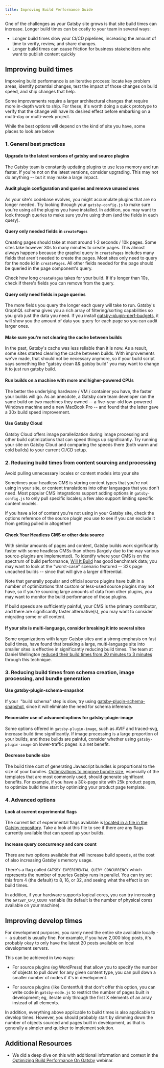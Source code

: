 ```yaml
---
title: Improving Build Performance Guide
---
```


One of the challenges as your Gatsby site grows is that site build times can increase. Longer build times can be costly to your team in several ways:

- Longer build times slow your CI/CD pipelines, increasing the amount of time to verify, review, and share changes.
- Longer build times can cause friction for business stakeholders who want to publish content quickly

## Improving build times

Improving build performance is an iterative process: locate key problem areas, identify potential changes, test the impact of those changes on build speed, and ship changes that help.

Some improvements require a larger architectural changes that require more in-depth work to ship. For these, it's worth doing a quick prototype to verify that the change will have its desired effect before embarking on a multi-day or multi-week project.

While the best options will depend on the kind of site you have, some places to look are below

### 1. General best practices

#### Upgrade to the latest versions of gatsby and source plugins

The Gatsby team is constantly updating plugins to use less memory and run faster. If you're not on the latest versions, consider upgrading. This may not do anything -- but it may make a large impact.

#### Audit plugin configuration and queries and remove unused ones

As your site's codebase evolves, you might accumulate plugins that are no longer needed. Try looking through your `gatsby-config.js` to make sure you're using all the plugins you have installed. In addition, you may want to look through queries to make sure you're using them (and the fields in each query).

#### Query only needed fields in `createPages`

Creating pages should take at most around 1-2 seconds / 10k pages. Some sites take however 30s to many minutes to create pages. This almost always happens because the graphql query in `createPages` includes
many fields that aren't needed to create the pages. Most sites only need to query for the node id in `createPages`. All other fields needed for the page should be queried in the page component's query.

Check how long `createPages` takes for your build. If it's longer than 10s, check if there's fields you can remove from the query.

#### Query only need fields in page queries

The more fields you query the longer each query will take to run. Gatsby's GraphQL schema gives you a rich array of filtering/sorting capabilities so you grab just the data you need. If you install [gatsby-plugin-perf-budgets](https://github.com/pieh/gatsby-plugin-perf-budgets), it will show you the amount of data you query for each page so you can audit larger ones.

#### Make sure you're not clearing the cache between builds

In the past, Gatsby's cache was less reliable than it is now. As a result, some sites started clearing the cache between builds. With improvements we've made, that should not be necessary anymore, so if your build script says something like "gatsby clean && gatsby build" you may want to change it to just run gatsby build.

#### Run builds on a machine with more and higher-powered CPUs

The better the underlying hardware / VM / container you have, the faster your builds will go. As an anecdote, a Gatsby core team developer ran the same build on two machines they owned -- a five-year-old low-powered Windows machine and a new MacBook Pro -- and found that the latter gave a 30x build speed improvement.

#### Use Gatsby Cloud

Gatsby Cloud offers image parallelization during image processing and other build optimizations that can speed things up significantly. Try running your site on Gatsby Cloud and comparing the speeds there (both warm and cold builds) to your current CI/CD setup.

### 2. Reducing build times from content sourcing and processing

Avoid pulling unnecessary locales or content models into your site

Sometimes your headless CMS is storing content types that you're not using in your site, or content translations into other languages that you don't need. Most popular CMS integrations support adding options in `gatsby-config.js` to only pull specific locales; a few also support limiting specific content models.

If you have a lot of content you're not using in your Gatsby site, check the options reference of the source plugin you use to see if you can exclude it from getting pulled in altogether!

#### Check Your Headless CMS or other data source

With similar amounts of pages and content, Gatsby builds work significantly faster with some headless CMSs than others (largely due to the way various source-plugins are implemented). To identify where your CMS is on the spectrum of build performance, [Will It Build](https://willit.build/) has good benchmark data; you may want to look at the "worst-case" scenario featured -- 32k page uncached builds -- since that will give a larger differential.

Note that generally popular and official source plugins have built in a number of optimizations that custom or less-used source plugins may not have, so if you're sourcing large amounts of data from other plugins, you may want to monitor the build performance of those plugins.

If build speeds are sufficiently painful, your CMS is the primary contributor, and there are significantly faster alternative(s), you may want to consider migrating some or all content.

#### If your site is multi-language, consider breaking it into several sites

Some organizations with larger Gatsby sites and a strong emphasis on fast build times, have found that breaking a large, multi-language site into smaller sites is effective in significantly reducing build times. The team at Daniel Wellington [reduced their build times from 20 minutes to 3 minutes](https://www.gatsbyjs.com/blog/2019-01-28-building-a-large-ecommerce-website-with-gatsby-at-daniel-wellington/) through this technique.

### 3. Reducing build times from schema creation, image processing, and bundle generation

#### Use gatsby-plugin-schema-snapshot

If your  "build schema" step is slow, try using [gatsby-plugin-schema-snapshot](https://www.gatsbyjs.com/plugins/gatsby-plugin-schema-snapshot/), since it will eliminate the need for schema inference.

#### Reconsider use of advanced options for gatsby-plugin-image

Some options offered in `gatsby-plugin-image`, such as AVIF and traced-svg, increase build time significantly. If image processing is a large proportion of your builds, and those builds are painful, consider whether using `gatsby-plugin-image` on lower-traffic pages is a net benefit.

#### Decrease bundle size

The build time cost of generating Javascript bundles is proportional to the size of your bundles. [Optimizations to improve bundle size](https://www.gatsbyjs.com/docs/how-to/performance/improving-site-performance/#reduce-your-javascript-bundle-cost), especially of the templates that are most commonly used, should generate significant benefits. For example, if you have a 30k-page site with 25k product pages, to optimize build time start by optimizing your product page template.

### 4. Advanced options

#### Look at current experimental flags

The current list of experimental flags available is [located in a file in the Gatsby repository](https://github.com/gatsbyjs/gatsby/blob/master/packages/gatsby/src/utils/flags.ts). Take a look at this file to see if there are any flags currently available that can speed up your builds.

#### Increase query concurrency and core count

There are two options available that will increase build speeds, at the cost of also increasing Gatsby's memory usage.

There's a flag called `GATSBY_EXPERIMENTAL_QUERY_CONCURRENCY` which represents the number of queries Gatsby runs in parallel. You can try set this from 4 (the default) to 8, 16, or 32, and seeing what the effect is on build times.

In addition, if your hardware supports logical cores, you can try increasing the `GATSBY_CPU_COUNT` variable (its default is the number of physical cores available on your machine).

## Improving develop times

For development purposes, you rarely need the entire site available locally --  a subset is usually fine. For example, if you have 2,000 blog posts, it's probably okay to only have the latest 20 posts available on local development servers.

This can be achieved in two ways:

- For source plugins (eg WordPress) that allow you to specify the number of objects to pull down for any given content type, you can pull down a smaller number of nodes if it's in development.

- For source plugins (like Contentful) that don't offer this option, you can write code in `gatsby-node.js` to restrict the number of pages built in development; eg, iterate only through the first X elements of an array instead of all elements.

In addition, everything above applicable to build times is also applicable to develop times. However, you should probably start by slimming down the number of objects sourced and pages built in development, as that is generally a simpler and quicker to implement solution.

## Additional Resources

- We did a deep dive on this with additional information and context in the [Optimizing Build Performance On Gatsby](https://www.gatsbyjs.com/resources/webinars/optimizing-build-performance/) webinar.
